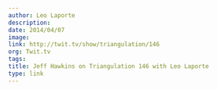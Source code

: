 ```yaml
---
author: Leo Laporte
description:
date: 2014/04/07
image:
link: http://twit.tv/show/triangulation/146
org: Twit.tv
tags:
title: Jeff Hawkins on Triangulation 146 with Leo Laporte
type: link
---
```


